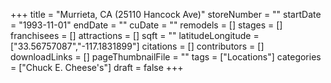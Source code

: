 +++
title = "Murrieta, CA (25110 Hancock Ave)"
storeNumber = ""
startDate = "1993-11-01"
endDate = ""
cuDate = ""
remodels = []
stages = []
franchisees = []
attractions = []
sqft = ""
latitudeLongitude = ["33.56757087","-117.1831899"]
citations = []
contributors = []
downloadLinks = []
pageThumbnailFile = ""
tags = ["Locations"]
categories = ["Chuck E. Cheese's"]
draft = false
+++
